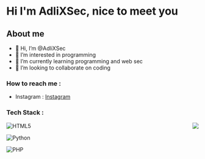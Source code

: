 # Hi I'm AdliXSec, nice to meet you

## About me

- 👋 Hi, I’m @AdliXSec
- 👀 I’m interested in programming
- 🌱 I’m currently learning programming and web sec
- 💞️ I’m looking to collaborate on coding

### How to reach me :
- Instagram : [Instagram](https://instagram.com/naufalsyaa._)

### Tech Stack :
<img src="https://raw.githubusercontent.com/vitasha10/vitasha10/master/assets/Night-Coding.gif" align="right">

![HTML5](https://img.shields.io/badge/HTML5-%2311141f?style=flat&logo=html5&logoColor=%23E34F26)&nbsp;

![Python](https://img.shields.io/badge/Python-%2311141f?style=flat&logo=python&logoColor=%23007ACC)&nbsp;

![PHP](https://img.shields.io/badge/PHP-%2311141f?style=flat&logo=php&logoColor=%23777BB4)&nbsp;
<!---
AdliXSec/AdliXSec is a ✨ special ✨ repository because its `README.md` (this file) appears on your GitHub profile.
You can click the Preview link to take a look at your changes.
--->
